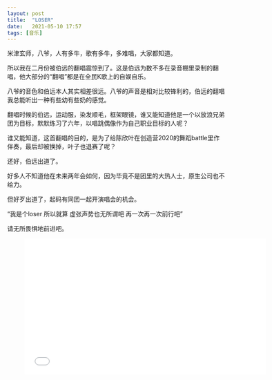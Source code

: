 ```yaml
---
layout: post
title:  "LOSER" 
date:   2021-05-10 17:57
tags: [音乐]
---
```


米津玄师，八爷，人有多牛，歌有多牛，多难唱，大家都知道。

所以我在二月份被伯远的翻唱震惊到了。这是伯远为数不多在录音棚里录制的翻唱，他大部分的“翻唱”都是在全民K歌上的自娱自乐。

八爷的音色和伯远本人其实相差很远。八爷的声音是相对比较锋利的，伯远的翻唱我总能听出一种有些幼有些奶的感觉。

翻唱时候的伯远，运动服，染发顺毛，框架眼镜，谁又能知道他是一个以放浪兄弟团为目标，默默练习了六年，以唱跳偶像作为自己职业目标的人呢？

谁又能知道，这首翻唱的目的，是为了给陈欣叶在创造营2020的舞蹈battle里作伴奏，最后却被换掉，叶子也退赛了呢？

还好，伯远出道了。

好多人不知道他在未来两年会如何，因为毕竟不是团里的大热人士，原生公司也不给力。

但好歹出道了，起码有同团一起开演唱会的机会。

“我是个loser 所以就算 虚张声势也无所谓吧
再一次再一次前行吧”

请无所畏惧地前进吧。

<figure class="video_container">  
<iframe width="560" height="315" src="//player.bilibili.com/player.html?aid=795583765&bvid=BV1AC4y1s78j&cid=186860816&page=1" scrolling="no" border="0" frameborder="no" framespacing="0" allowfullscreen="true"> </iframe>
</figure>